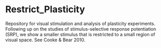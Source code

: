 # Restrict_Plasticity
Repository for visual stimulation and analysis of plasticity experiments. Following up on the studies of stimulus-selective response potentiation (SRP), we show a smaller stimulus that is restricted to a small region of visual space. See Cooke &amp; Bear 2010.
